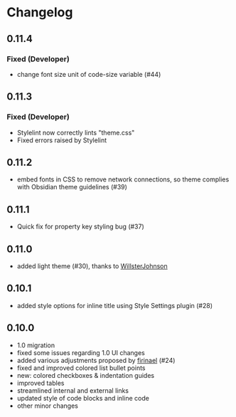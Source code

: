 # Changelog

## 0.11.4

### Fixed (Developer)

- change font size unit of code-size variable (#44)

## 0.11.3

### Fixed (Developer)

- Stylelint now correctly lints "theme.css"
- Fixed errors raised by Stylelint

## 0.11.2

- embed fonts in CSS to remove network connections, so theme complies with Obsidian theme guidelines (#39)

## 0.11.1

- Quick fix for property key styling bug (#37)

## 0.11.0

- added light theme (#30), thanks to [WillsterJohnson](https://github.com/WillsterJohnson)

## 0.10.1

- added style options for inline title using Style Settings plugin (#28)

## 0.10.0

- 1.0 migration
- fixed some issues regarding 1.0 UI changes
- added various adjustments proposed by [firinael](https://github.com/firinael) (#24)
- fixed and improved colored list bullet points
- new: colored checkboxes & indentation guides
- improved tables
- streamlined internal and external links
- updated style of code blocks and inline code
- other minor changes
